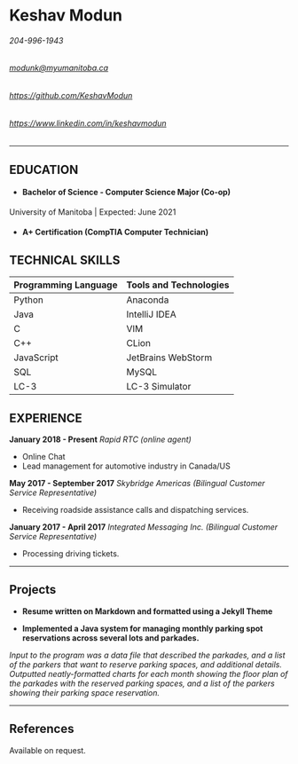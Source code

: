 Keshav Modun
============
###### 204-996-1943
###### modunk@myumanitoba.ca
###### https://github.com/KeshavModun
###### https://www.linkedin.com/in/keshavmodun

-------------------     ----------------------------
## EDUCATION
- #### Bachelor of Science - Computer Science Major (Co-op)
University of Manitoba | Expected: June 2021

- #### A+ Certification (CompTIA Computer Technician)

## TECHNICAL SKILLS
| **Programming Language** | **Tools and Technologies** |
|--------------------------|----------------------------|
| Python | Anaconda |
| Java | IntelliJ IDEA |
| C | VIM |
| C++ | CLion |
| JavaScript | JetBrains WebStorm |
| SQL | MySQL |
| LC-3 | LC-3 Simulator |


## EXPERIENCE

**January 2018 - Present**
*Rapid RTC (online agent)*
- Online Chat
- Lead management for automotive industry in Canada/US


**May 2017 - September 2017**
*Skybridge Americas (Bilingual Customer Service Representative)*
- Receiving roadside assistance calls and dispatching services.

**January 2017 - April 2017**
*Integrated Messaging Inc. (Bilingual Customer Service Representative)*
- Processing driving tickets.

-------------------     ----------------------------
## Projects
- **Resume written on Markdown and formatted using a Jekyll Theme**

- **Implemented a Java system for managing monthly parking spot reservations across several lots and parkades.** 

 *Input to the program was a data file that described the parkades, and a list of the parkers that want to reserve parking spaces, and additional details.
 Outputted neatly-formatted charts for each month showing the floor plan of the parkades with the reserved parking spaces, and a list of the parkers showing their parking space reservation.*
 
-------------------     ----------------------------

## References

Available on request.
